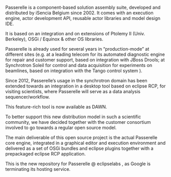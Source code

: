Passerelle is a component-based solution assembly suite, developed and distributed by iSencia Belgium since 2002. 
It comes with an execution engine, actor development API, reusable actor libraries and model design IDE.

It is based on an integration and on extensions of Ptolemy II (Univ. Berkeley), OSGi / Equinox & other OS libraries.

Passerelle is already used for several years in “production-mode” at different sites 
(e.g. at a leading telecom for its automated diagnostic engine for repair and customer support, 
based on integration with JBoss Drools; at Synchrotron Soleil for control and data acquisition 
for experiments on beamlines, based on integration with the Tango control system ).

Since 2012, Passerelle’s usage in the synchrotron domain has been extended towards an integration 
in a desktop tool based on eclipse RCP, for visiting scientists, 
where Passerelle will serve as a data analysis sequencer/workflow.

This feature-rich tool is now available as DAWN.

To better support this new distribution model in such a scientific community, 
we have decided together with the customer consortium involved to go towards a regular open source model.

The main deliverable of this open source project is the actual Passerelle core engine, 
integrated in a graphical editor and execution environment and delivered as a set of OSGi bundles 
and eclipse plugins together with a prepackaged eclipse RCP application. 


This is the new repository for Passerelle @ eclipselabs , as Google is terminating its hosting service.
